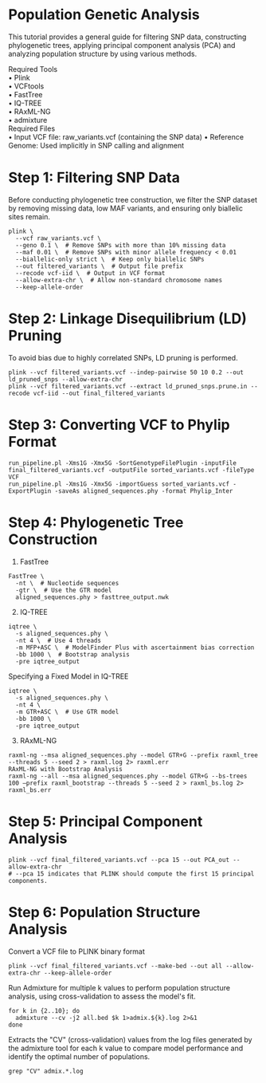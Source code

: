 # Population Genetic Analysis
This tutorial provides a general guide for filtering SNP data, constructing phylogenetic trees, applying principal component analysis (PCA) and analyzing population structure by using various methods.  

Required Tools  
•	Plink  
•	VCFtools   
•	FastTree   
•	IQ-TREE  
•	RAxML-NG  
•	admixture    
Required Files  
•	Input VCF file: raw_variants.vcf (containing the SNP data)
•	Reference Genome: Used implicitly in SNP calling and alignment  
# Step 1: Filtering SNP Data
Before conducting phylogenetic tree construction, we filter the SNP dataset by removing missing data, low MAF variants, and ensuring only biallelic sites remain.  
```
plink \
  --vcf raw_variants.vcf \
  --geno 0.1 \  # Remove SNPs with more than 10% missing data
  --maf 0.01 \  # Remove SNPs with minor allele frequency < 0.01
  --biallelic-only strict \  # Keep only biallelic SNPs
  --out filtered_variants \  # Output file prefix
  --recode vcf-iid \  # Output in VCF format
  --allow-extra-chr \  # Allow non-standard chromosome names
  --keep-allele-order
```
# Step 2: Linkage Disequilibrium (LD) Pruning
To avoid bias due to highly correlated SNPs, LD pruning is performed.  
```
plink --vcf filtered_variants.vcf --indep-pairwise 50 10 0.2 --out ld_pruned_snps --allow-extra-chr
plink --vcf filtered_variants.vcf --extract ld_pruned_snps.prune.in --recode vcf-iid --out final_filtered_variants  
```
# Step 3: Converting VCF to Phylip Format
```
run_pipeline.pl -Xms1G -Xmx5G -SortGenotypeFilePlugin -inputFile final_filtered_variants.vcf -outputFile sorted_variants.vcf -fileType VCF
run_pipeline.pl -Xms1G -Xmx5G -importGuess sorted_variants.vcf -ExportPlugin -saveAs aligned_sequences.phy -format Phylip_Inter
```
# Step 4: Phylogenetic Tree Construction  
1. FastTree
```
FastTree \
  -nt \  # Nucleotide sequences
  -gtr \  # Use the GTR model
  aligned_sequences.phy > fasttree_output.nwk
```
2. IQ-TREE  
```
iqtree \
  -s aligned_sequences.phy \
  -nt 4 \  # Use 4 threads
  -m MFP+ASC \  # ModelFinder Plus with ascertainment bias correction
  -bb 1000 \  # Bootstrap analysis
  -pre iqtree_output
```
Specifying a Fixed Model in IQ-TREE
```
iqtree \
  -s aligned_sequences.phy \
  -nt 4 \
  -m GTR+ASC \  # Use GTR model
  -bb 1000 \
  -pre iqtree_output
```
3. RAxML-NG
```
raxml-ng --msa aligned_sequences.phy --model GTR+G --prefix raxml_tree --threads 5 --seed 2 > raxml.log 2> raxml.err
RAxML-NG with Bootstrap Analysis
raxml-ng --all --msa aligned_sequences.phy --model GTR+G --bs-trees 100 –prefix raxml_bootstrap --threads 5 --seed 2 > raxml_bs.log 2> raxml_bs.err
````
# Step 5: Principal Component Analysis
```
plink --vcf final_filtered_variants.vcf --pca 15 --out PCA_out --allow-extra-chr
# --pca 15 indicates that PLINK should compute the first 15 principal components.
```
# Step 6: Population Structure Analysis
Convert a VCF file to PLINK binary format
```
plink --vcf final_filtered_variants.vcf --make-bed --out all --allow-extra-chr --keep-allele-order
```
Run Admixture for multiple k values to perform population structure analysis, using cross-validation to assess the model's fit.
```
for k in {2..10}; do
  admixture --cv -j2 all.bed $k 1>admix.${k}.log 2>&1
done
```
Extracts the "CV" (cross-validation) values from the log files generated by the admixture tool for each k value to compare model performance and identify the optimal number of populations.
```
grep "CV" admix.*.log
```
